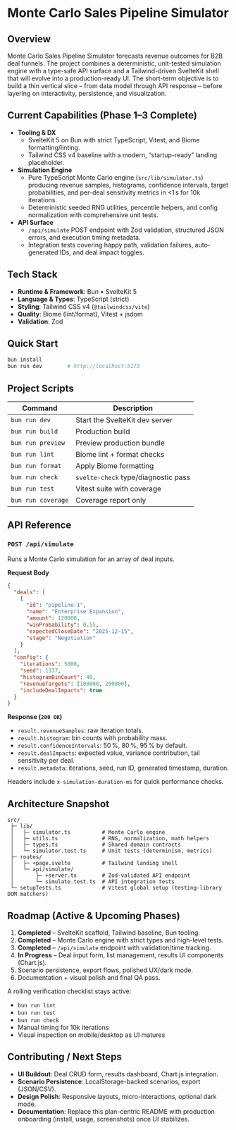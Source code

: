 # Monte Carlo Sales Pipeline Simulator

## Overview
Monte Carlo Sales Pipeline Simulator forecasts revenue outcomes for B2B deal funnels. The project combines a deterministic, unit-tested simulation engine with a type-safe API surface and a Tailwind-driven SvelteKit shell that will evolve into a production-ready UI. The short-term objective is to build a thin vertical slice – from data model through API response – before layering on interactivity, persistence, and visualization.

## Current Capabilities (Phase 1–3 Complete)
- **Tooling & DX**
  - SvelteKit 5 on Bun with strict TypeScript, Vitest, and Biome formatting/linting.
  - Tailwind CSS v4 baseline with a modern, “startup-ready” landing placeholder.
- **Simulation Engine**
  - Pure TypeScript Monte Carlo engine (`src/lib/simulator.ts`) producing revenue samples, histograms, confidence intervals, target probabilities, and per-deal sensitivity metrics in <1 s for 10k iterations.
  - Deterministic seeded RNG utilities, percentile helpers, and config normalization with comprehensive unit tests.
- **API Surface**
  - `/api/simulate` POST endpoint with Zod validation, structured JSON errors, and execution timing metadata.
  - Integration tests covering happy path, validation failures, auto-generated IDs, and deal impact toggles.

## Tech Stack
- **Runtime & Framework**: Bun • SvelteKit 5
- **Language & Types**: TypeScript (strict)
- **Styling**: Tailwind CSS v4 (`@tailwindcss/vite`)
- **Quality**: Biome (lint/format), Vitest + jsdom
- **Validation**: Zod

## Quick Start
```bash
bun install
bun run dev        # http://localhost:5173
```

## Project Scripts
| Command | Description |
| --- | --- |
| `bun run dev` | Start the SvelteKit dev server |
| `bun run build` | Production build |
| `bun run preview` | Preview production bundle |
| `bun run lint` | Biome lint + format checks |
| `bun run format` | Apply Biome formatting |
| `bun run check` | `svelte-check` type/diagnostic pass |
| `bun run test` | Vitest suite with coverage |
| `bun run coverage` | Coverage report only |

## API Reference
### `POST /api/simulate`
Runs a Monte Carlo simulation for an array of deal inputs.

**Request Body**
```json
{
  "deals": [
    {
      "id": "pipeline-1",
      "name": "Enterprise Expansion",
      "amount": 120000,
      "winProbability": 0.55,
      "expectedCloseDate": "2025-12-15",
      "stage": "Negotiation"
    }
  ],
  "config": {
    "iterations": 5000,
    "seed": 1337,
    "histogramBinCount": 40,
    "revenueTargets": [100000, 200000],
    "includeDealImpacts": true
  }
}
```

**Response (`200 OK`)**
- `result.revenueSamples`: raw iteration totals.
- `result.histogram`: bin counts with probability mass.
- `result.confidenceIntervals`: 50 %, 80 %, 95 % by default.
- `result.dealImpacts`: expected value, variance contribution, tail sensitivity per deal.
- `result.metadata`: iterations, seed, run ID, generated timestamp, duration.

Headers include `x-simulation-duration-ms` for quick performance checks.

## Architecture Snapshot
```
src/
 ├─ lib/
 │   ├─ simulator.ts          # Monte Carlo engine
 │   ├─ utils.ts              # RNG, normalization, math helpers
 │   ├─ types.ts              # Shared domain contracts
 │   └─ simulator.test.ts     # Unit tests (determinism, metrics)
 ├─ routes/
 │   ├─ +page.svelte          # Tailwind landing shell
 │   └─ api/simulate/
 │       ├─ +server.ts        # Zod-validated API endpoint
 │       └─ simulate.test.ts  # API integration tests
 └─ setupTests.ts             # Vitest global setup (testing-library DOM matchers)
```

## Roadmap (Active & Upcoming Phases)
1. **Completed** – SvelteKit scaffold, Tailwind baseline, Bun tooling.
2. **Completed** – Monte Carlo engine with strict types and high-level tests.
3. **Completed** – `/api/simulate` endpoint with validation/time tracking.
4. **In Progress** – Deal input form, list management, results UI components (Chart.js).
5. Scenario persistence, export flows, polished UX/dark mode.
6. Documentation + visual polish and final QA pass.

A rolling verification checklist stays active:
- `bun run lint`
- `bun run test`
- `bun run check`
- Manual timing for 10k iterations
- Visual inspection on mobile/desktop as UI matures

## Contributing / Next Steps
- **UI Buildout**: Deal CRUD form, results dashboard, Chart.js integration.
- **Scenario Persistence**: LocalStorage-backed scenarios, export (JSON/CSV).
- **Design Polish**: Responsive layouts, micro-interactions, optional dark mode.
- **Documentation**: Replace this plan-centric README with production onboarding (install, usage, screenshots) once UI stabilizes.

